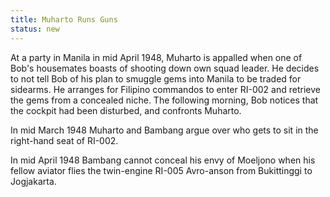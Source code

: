 ```yaml
---
title: Muharto Runs Guns
status: new
---
```


At a party in Manila in mid April 1948, Muharto is appalled when one of
Bob's housemates boasts of shooting down own squad leader. He decides to
not tell Bob of his plan to smuggle gems into Manila to be traded for
sidearms. He arranges for Filipino commandos to enter RI-002 and
retrieve the gems from a concealed niche. The following morning, Bob
notices that the cockpit had been disturbed, and confronts Muharto.

In mid March 1948 Muharto and Bambang argue over who gets to sit in the
right-hand seat of RI-002.

In mid April 1948 Bambang cannot conceal his envy of Moeljono when his
fellow aviator flies the twin-engine RI-005 Avro-anson from Bukittinggi
to Jogjakarta.
